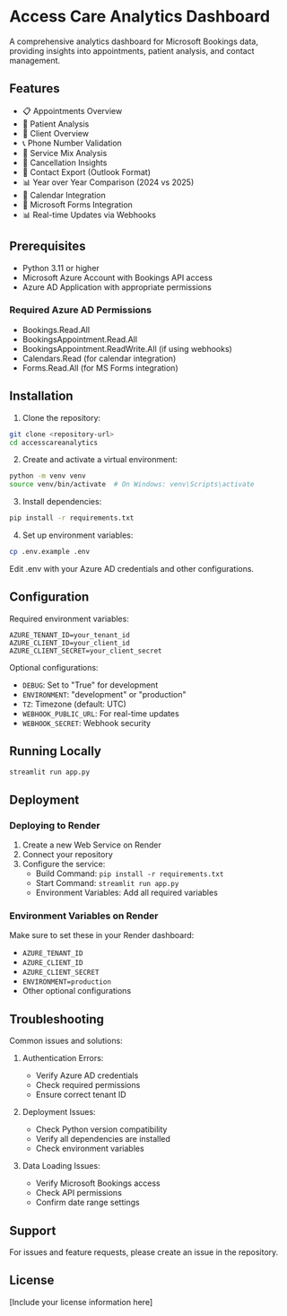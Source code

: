 # Access Care Analytics Dashboard

A comprehensive analytics dashboard for Microsoft Bookings data, providing insights into appointments, patient analysis, and contact management.

## Features

- 📋 Appointments Overview
- 👥 Patient Analysis
- 🏢 Client Overview
- 📞 Phone Number Validation
- 🧩 Service Mix Analysis
- 🚨 Cancellation Insights
- 📇 Contact Export (Outlook Format)
- 📊 Year over Year Comparison (2024 vs 2025)
- 📅 Calendar Integration
- 📝 Microsoft Forms Integration
- 📊 Real-time Updates via Webhooks

## Prerequisites

- Python 3.11 or higher
- Microsoft Azure Account with Bookings API access
- Azure AD Application with appropriate permissions

### Required Azure AD Permissions

- Bookings.Read.All
- BookingsAppointment.Read.All
- BookingsAppointment.ReadWrite.All (if using webhooks)
- Calendars.Read (for calendar integration)
- Forms.Read.All (for MS Forms integration)

## Installation

1. Clone the repository:
```bash
git clone <repository-url>
cd accesscareanalytics
```

2. Create and activate a virtual environment:
```bash
python -m venv venv
source venv/bin/activate  # On Windows: venv\Scripts\activate
```

3. Install dependencies:
```bash
pip install -r requirements.txt
```

4. Set up environment variables:
```bash
cp .env.example .env
```
Edit .env with your Azure AD credentials and other configurations.

## Configuration

Required environment variables:

```env
AZURE_TENANT_ID=your_tenant_id
AZURE_CLIENT_ID=your_client_id
AZURE_CLIENT_SECRET=your_client_secret
```

Optional configurations:
- `DEBUG`: Set to "True" for development
- `ENVIRONMENT`: "development" or "production"
- `TZ`: Timezone (default: UTC)
- `WEBHOOK_PUBLIC_URL`: For real-time updates
- `WEBHOOK_SECRET`: Webhook security

## Running Locally

```bash
streamlit run app.py
```

## Deployment

### Deploying to Render

1. Create a new Web Service on Render
2. Connect your repository
3. Configure the service:
   - Build Command: `pip install -r requirements.txt`
   - Start Command: `streamlit run app.py`
   - Environment Variables: Add all required variables

### Environment Variables on Render

Make sure to set these in your Render dashboard:
- `AZURE_TENANT_ID`
- `AZURE_CLIENT_ID`
- `AZURE_CLIENT_SECRET`
- `ENVIRONMENT=production`
- Other optional configurations

## Troubleshooting

Common issues and solutions:

1. Authentication Errors:
   - Verify Azure AD credentials
   - Check required permissions
   - Ensure correct tenant ID

2. Deployment Issues:
   - Check Python version compatibility
   - Verify all dependencies are installed
   - Check environment variables

3. Data Loading Issues:
   - Verify Microsoft Bookings access
   - Check API permissions
   - Confirm date range settings

## Support

For issues and feature requests, please create an issue in the repository.

## License

[Include your license information here] 
